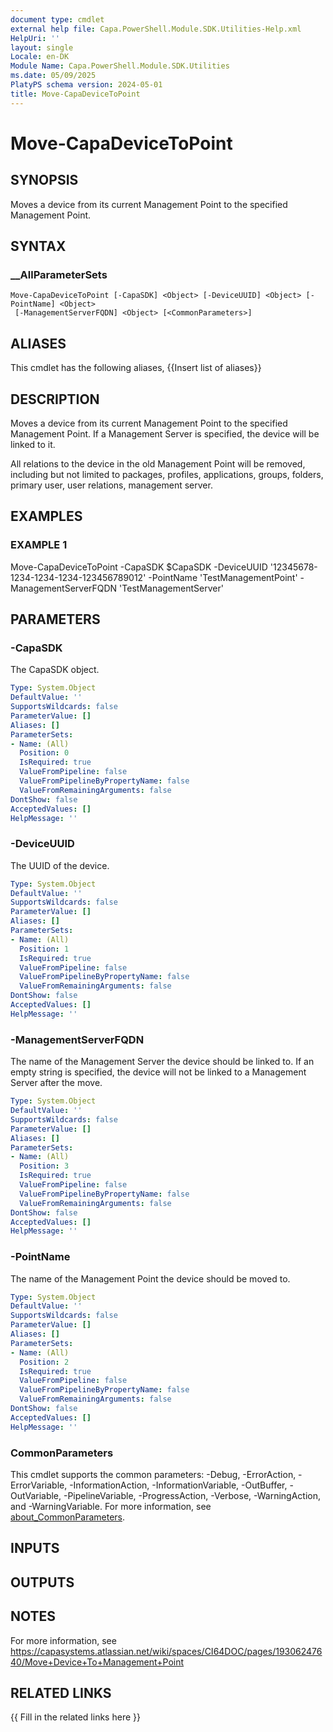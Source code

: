 ```yaml
---
document type: cmdlet
external help file: Capa.PowerShell.Module.SDK.Utilities-Help.xml
HelpUri: ''
layout: single
Locale: en-DK
Module Name: Capa.PowerShell.Module.SDK.Utilities
ms.date: 05/09/2025
PlatyPS schema version: 2024-05-01
title: Move-CapaDeviceToPoint
---
```


# Move-CapaDeviceToPoint

## SYNOPSIS

Moves a device from its current Management Point to the specified Management Point.

## SYNTAX

### __AllParameterSets

```
Move-CapaDeviceToPoint [-CapaSDK] <Object> [-DeviceUUID] <Object> [-PointName] <Object>
 [-ManagementServerFQDN] <Object> [<CommonParameters>]
```

## ALIASES

This cmdlet has the following aliases,
  {{Insert list of aliases}}

## DESCRIPTION

Moves a device from its current Management Point to the specified Management Point.
If a Management Server is specified, the device will be linked to it.

All relations to the device in the old Management Point will be removed, including but not limited to packages, profiles, applications, groups, folders, primary user, user relations, management server.

## EXAMPLES

### EXAMPLE 1

Move-CapaDeviceToPoint -CapaSDK $CapaSDK -DeviceUUID '12345678-1234-1234-1234-123456789012' -PointName 'TestManagementPoint' -ManagementServerFQDN 'TestManagementServer'

## PARAMETERS

### -CapaSDK

The CapaSDK object.

```yaml
Type: System.Object
DefaultValue: ''
SupportsWildcards: false
ParameterValue: []
Aliases: []
ParameterSets:
- Name: (All)
  Position: 0
  IsRequired: true
  ValueFromPipeline: false
  ValueFromPipelineByPropertyName: false
  ValueFromRemainingArguments: false
DontShow: false
AcceptedValues: []
HelpMessage: ''
```

### -DeviceUUID

The UUID of the device.

```yaml
Type: System.Object
DefaultValue: ''
SupportsWildcards: false
ParameterValue: []
Aliases: []
ParameterSets:
- Name: (All)
  Position: 1
  IsRequired: true
  ValueFromPipeline: false
  ValueFromPipelineByPropertyName: false
  ValueFromRemainingArguments: false
DontShow: false
AcceptedValues: []
HelpMessage: ''
```

### -ManagementServerFQDN

The name of the Management Server the device should be linked to.
If an empty string is specified, the device will not be linked to a Management Server after the move.

```yaml
Type: System.Object
DefaultValue: ''
SupportsWildcards: false
ParameterValue: []
Aliases: []
ParameterSets:
- Name: (All)
  Position: 3
  IsRequired: true
  ValueFromPipeline: false
  ValueFromPipelineByPropertyName: false
  ValueFromRemainingArguments: false
DontShow: false
AcceptedValues: []
HelpMessage: ''
```

### -PointName

The name of the Management Point the device should be moved to.

```yaml
Type: System.Object
DefaultValue: ''
SupportsWildcards: false
ParameterValue: []
Aliases: []
ParameterSets:
- Name: (All)
  Position: 2
  IsRequired: true
  ValueFromPipeline: false
  ValueFromPipelineByPropertyName: false
  ValueFromRemainingArguments: false
DontShow: false
AcceptedValues: []
HelpMessage: ''
```

### CommonParameters

This cmdlet supports the common parameters: -Debug, -ErrorAction, -ErrorVariable,
-InformationAction, -InformationVariable, -OutBuffer, -OutVariable, -PipelineVariable,
-ProgressAction, -Verbose, -WarningAction, and -WarningVariable. For more information, see
[about_CommonParameters](https://go.microsoft.com/fwlink/?LinkID=113216).

## INPUTS

## OUTPUTS

## NOTES

For more information, see https://capasystems.atlassian.net/wiki/spaces/CI64DOC/pages/19306247640/Move+Device+To+Management+Point


## RELATED LINKS

{{ Fill in the related links here }}

